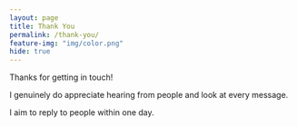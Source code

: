 ```yaml
---
layout: page
title: Thank You
permalink: /thank-you/
feature-img: "img/color.png"
hide: true
---
```


Thanks for getting in touch!

I genuinely do appreciate hearing from people and look at every message.

I aim to reply to people within one day.
